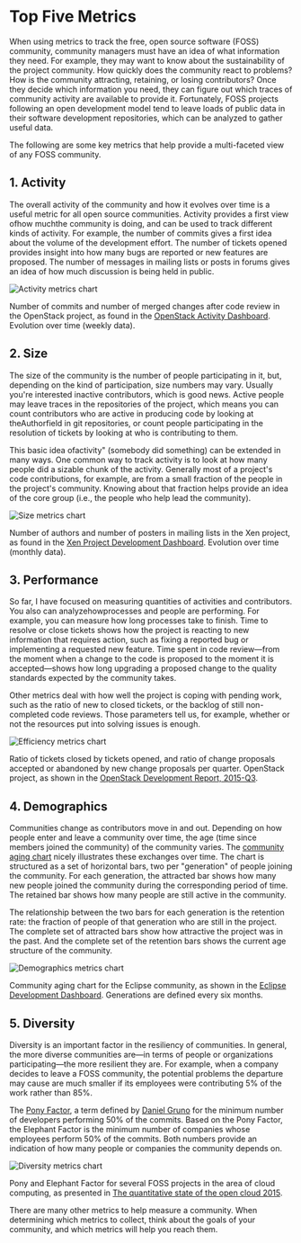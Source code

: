 # Top Five Metrics

When using metrics to track the free, open source software \(FOSS\) community, community managers must have an idea of what information they need. For example, they may want to know about the sustainability of the project community. How quickly does the community react to problems? How is the community attracting, retaining, or losing contributors? Once they decide which information you need, they can figure out which traces of community activity are available to provide it. Fortunately, FOSS projects following an open development model tend to leave loads of public data in their software development repositories, which can be analyzed to gather useful data.

The following are some key metrics that help provide a multi-faceted view of any FOSS community.

## 1. Activity

The overall activity of the community and how it evolves over time is a useful metric for all open source communities. Activity provides a first view ofhow muchthe community is doing, and can be used to track different kinds of activity. For example, the number of commits gives a first idea about the volume of the development effort. The number of tickets opened provides insight into how many bugs are reported or new features are proposed. The number of messages in mailing lists or posts in forums gives an idea of how much discussion is being held in public.

![](https://opensource.com/sites/default/files/images/business-uploads/activity-metrics.png "Activity metrics chart")

Number of commits and number of merged changes after code review in the OpenStack project, as found in the [OpenStack Activity Dashboard](http://activity.openstack.org/). Evolution over time \(weekly data\).

## 2. Size

The size of the community is the number of people participating in it, but, depending on the kind of participation, size numbers may vary. Usually you're interested inactive contributors, which is good news. Active people may leave traces in the repositories of the project, which means you can count contributors who are active in producing code by looking at theAuthorfield in git repositories, or count people participating in the resolution of tickets by looking at who is contributing to them.

This basic idea ofactivity" \(somebody did something\) can be extended in many ways. One common way to track activity is to look at how many people did a sizable chunk of the activity. Generally most of a project's code contributions, for example, are from a small fraction of the people in the project's community. Knowing about that fraction helps provide an idea of the core group \(i.e., the people who help lead the community\).

![](https://opensource.com/sites/default/files/images/business-uploads/size-metrics.png "Size metrics chart")

Number of authors and number of posters in mailing lists in the Xen project, as found in the [Xen Project Development Dashboard](http://projects.bitergia.com/xen-project-dashboard/). Evolution over time \(monthly data\).

## 3. Performance

So far, I have focused on measuring quantities of activities and contributors. You also can analyzehowprocesses and people are performing. For example, you can measure how long processes take to finish. Time to resolve or close tickets shows how the project is reacting to new information that requires action, such as fixing a reported bug or implementing a requested new feature. Time spent in code review—from the moment when a change to the code is proposed to the moment it is accepted—shows how long upgrading a proposed change to the quality standards expected by the community takes.

Other metrics deal with how well the project is coping with pending work, such as the ratio of new to closed tickets, or the backlog of still non-completed code reviews. Those parameters tell us, for example, whether or not the resources put into solving issues is enough.

![](https://opensource.com/sites/default/files/images/business-uploads/efficiency-metrics.png "Efficiency metrics chart")

Ratio of tickets closed by tickets opened, and ratio of change proposals accepted or abandoned by new change proposals per quarter. OpenStack project, as shown in the [OpenStack Development Report, 2015-Q3](http://activity.openstack.org/dash/reports/2015-q3/pdf/2015-q3_OpenStack_report.pdf).

## 4. Demographics

Communities change as contributors move in and out. Depending on how people enter and leave a community over time, the age \(time since members joined the community\) of the community varies. The [community aging chart](http://radar.oreilly.com/2014/10/measure-your-open-source-communitys-age-to-keep-it-healthy.html) nicely illustrates these exchanges over time. The chart is structured as a set of horizontal bars, two per "generation" of people joining the community. For each generation, the attracted bar shows how many new people joined the community during the corresponding period of time. The retained bar shows how many people are still active in the community.

The relationship between the two bars for each generation is the retention rate: the fraction of people of that generation who are still in the project. The complete set of attracted bars show how attractive the project was in the past. And the complete set of the retention bars shows the current age structure of the community.

![](https://opensource.com/sites/default/files/images/business-uploads/demography-metrics.png "Demographics metrics chart")

Community aging chart for the Eclipse community, as shown in the [Eclipse Development Dashboard](http://dashboard.eclipse.org/demographics.html). Generations are defined every six months.

## 5. Diversity

Diversity is an important factor in the resiliency of communities. In general, the more diverse communities are—in terms of people or organizations participating—the more resilient they are. For example, when a company decides to leave a FOSS community, the potential problems the departure may cause are much smaller if its employees were contributing 5% of the work rather than 85%.

The [Pony Factor](https://ke4qqq.wordpress.com/2015/02/08/pony-factor-math/), a term defined by [Daniel Gruno](https://twitter.com/humbedooh) for the minimum number of developers performing 50% of the commits. Based on the Pony Factor, the Elephant Factor is the minimum number of companies whose employees perform 50% of the commits. Both numbers provide an indication of how many people or companies the community depends on.

![](https://opensource.com/sites/default/files/images/business-uploads/diversity-metrics.png "Diversity metrics chart")

Pony and Elephant Factor for several FOSS projects in the area of cloud computing, as presented in [The quantitative state of the open cloud 2015](https://speakerdeck.com/jgbarah/the-quantitative-state-of-the-open-cloud-2015-edition).

There are many other metrics to help measure a community. When determining which metrics to collect, think about the goals of your community, and which metrics will help you reach them.

